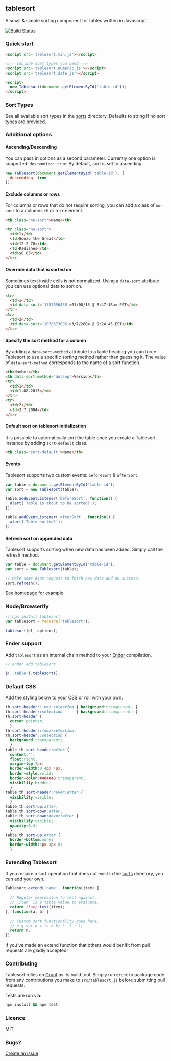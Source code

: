 tablesort
---

A small & simple sorting component for tables written in Javascript.

[![Build Status](https://travis-ci.org/tristen/tablesort.png?Zeqckz55oF1LjKHEqHT7)](https://travis-ci.org/tristen/tablesort)

### Quick start

``` html
<script src='tablesort.min.js'></script>

<!-- Include sort types you need -->
<script src='tablesort.numeric.js'></script>
<script src='tablesort.date.js'></script>

<script>
  new Tablesort(document.getElementById('table-id'));
</script>
```
### Sort Types

See all available sort types in the [sorts](https://github.com/tristen/tablesort/tree/gh-pages/src/sorts/)
directory. Defaults to string if no sort types are provided.

### Additional options

#### Ascending/Descending
You can pass in options as a second parameter. Currently one option is
supported: `descending: true`. By default, sort is set to ascending.

``` js
new Tablesort(document.getElementById('table-id'), {
  descending: true
});
```

#### Exclude columns or rows
For columns or rows that do not require sorting, you can add a class of
`no-sort` to a columns `th` or a `tr` element.
``` html
<th class='no-sort'>Name</th>

<tr class='no-sort'>
  <td>1</td>
  <td>Gonzo the Great</td>
  <td>12-2-70</td>
  <td>Radishes</td>
  <td>$0.63</td>
</tr>
```

#### Override data that is sorted on
Sometimes text inside cells is not normalized. Using a `data-sort` attribute
you can use optional data to sort on.

``` html
<tr>
  <td>1</td>
  <td data-sort='1357656438'>01/08/13 @ 8:47:18am EST</td>
</tr>
<tr>
  <td>2</td>
  <td data-sort='1078673085'>3/7/2004 @ 9:24:45 EST</td>
</tr>
```

#### Specify the sort method for a column
By adding a `data-sort-method` attribute to a table heading you can force
Tablesort to use a specific sorting method rather than guessing it. The value
of `data-sort-method` corresponds to the name of a sort function.

``` html
<th>Number</th>
<th data-sort-method='dotsep'>Version</th>
<tr>
  <td>1</td>
  <td>1.08.2013</td>
</tr>
<tr>
  <td>2</td>
  <td>3.7.2004</td>
</tr>
```

#### Default sort on tablesort initialization
It is possible to automatically sort the table once you create a Tablesort
instance by adding `sort-default` class.

``` html
<th class='sort-default'>Name</th>
```

#### Events
Tablesort supports two custom events: `beforeSort` & `afterSort`.

``` js
var table = document.getElementById('table-id');
var sort = new Tablesort(table);

table.addEventListener('beforeSort', function() {
  alert('Table is about to be sorted!');
});

table.addEventListener('afterSort', function() {
  alert('Table sorted!');
});
```

#### Refresh sort on appended data
Tablesort supports sorting when new data has been added. Simply call the refresh
method.

``` js
var table = document.getElementById('table-id');
var sort = new Tablesort(table);

// Make some Ajax request to fetch new data and on success:
sort.refresh();
```

[See homepage for example](http://tristen.ca/tablesort/demo/#refresh)

### Node/Browserify

``` js
// npm install tablesort
var tablesort = require('tablesort');

tablesort(el, options);
```

### Ender support
Add `tablesort` as an internal chain method to your [Ender](https://github.com/ender-js/Ender/)
compilation.

``` js
// ender add tablesort

$('.table').tablesort();
```

### Default CSS
Add the styling below to your CSS or roll with your own.

``` css
th.sort-header::-moz-selection { background:transparent; }
th.sort-header::selection      { background:transparent; }
th.sort-header {
  cursor:pointer;
  }
th.sort-header::-moz-selection,
th.sort-header::selection {
  background:transparent;
  }
table th.sort-header:after {
  content:'';
  float:right;
  margin-top:7px;
  border-width:0 4px 4px;
  border-style:solid;
  border-color:#404040 transparent;
  visibility:hidden;
  }
table th.sort-header:hover:after {
  visibility:visible;
  }
table th.sort-up:after,
table th.sort-down:after,
table th.sort-down:hover:after {
  visibility:visible;
  opacity:0.4;
  }
table th.sort-up:after {
  border-bottom:none;
  border-width:4px 4px 0;
  }
```

### Extending Tablesort

If you require a sort operation that does not exist
in the [sorts](https://github.com/tristen/tablesort/tree/gh-pages/src/sorts/)
directory, you can add your own.

``` js
Tablesort.extend('name', function(item) {

  // Regular expression to test against.
  // `item` is a table value to evaluate.
  return /foo/.test(item);
}, function(a, b) {

  // Custom sort functionality goes here.
  // e.g var n = (a > b) ? -1 : 1;
  return n;
});
```

If you've made an extend function that others would benifit from pull requests
are gladly accepted!

### Contributing

Tablesort relies on [Grunt](http://gruntjs.com) as its build tool. Simply run
`grunt` to package code from any contributions you make to `src/tablesort.js`
before submitting pull requests.

Tests are run via:

```sh
npm install && npm test
```

### Licence

MIT

### Bugs?

[Create an issue](https://github.com/tristen/tablesort/issues)
